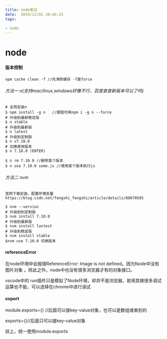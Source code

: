 ```yaml
---
title: node笔记
date:  2019/11/01 20:46:25
tags: 

- node
---
```


# node

#### 版本控制

```
npm cache clean -f //先清除缓存 -f是force
```



###### 方法一 n(支持mac/linux,windows好像不行，百度查查新版本可以了吗)

```
# 全局安装n
$ npm install -g n   //报错可用npm i -g n --force
# 升级到最新稳定版
$ n stable 
# 升级到最新版
$ n latest
# 升级到定制版
$ n v7.10.0
# 切换使用版本
$ n 7.10.0 (ENTER)

$ n rm 7.10.0 //删除某个版本
$ n use 7.10.0 some.js //使用某个版本执行js
```



###### 方法二 nvm

```
官网下载安装，配置环境变量
https://blog.csdn.net/fengshi_fengshi/article/details/80670585

$ nvm --version
# 升级到到定制版
$ nvm install 7.10.0
# 升级到最新版
$ nvm install lastest
# 升级到稳定版
$ nvm install stable
$nvm use 7.10.0 切换版本
```



#### referenceError

 在node环境中会报错ReferenceError: Image is not defined。因为Node中没有图片对象 。除此之外，node中也没有很多浏览器才有的对象接口。

vscode中的 run插件只是模拟了Node环境，却并不是浏览器，故用其做很多调试运算也不能，可以选择在chrome中进行调试

#### export

module.exports={} //后面可以接key-value对象，也可以是数组或者别的

exports={}//后面只可以接key-value对象

综上，统一使用module.exports